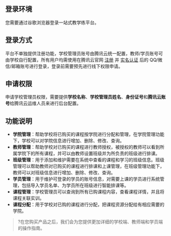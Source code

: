 ## 登录环境
您需要通过谷歌浏览器登录一站式教学练平台。

## 登录方式
平台不单独提供注册功能，学校管理员账号由腾讯云统一配置，教师/学员账号可由学校自行配置，所有用户均需使用在腾讯云官网 [注册](https://cloud.tencent.com/document/product/378/17985) 并 [实名认证](https://cloud.tencent.com/document/product/378/3592) 后的 QQ/微信/邮箱账号进行登录，登录前需要预先进行线下权限申请。

## 申请权限
申请学校管理员权限，需要提供**学校名称**、**学校管理员姓名**、**身份证号**和**腾讯云账号**给腾讯云运维人员来进行后台配置。

## 功能说明
- **学院管理**：帮助学校将已购买的课程按学院进行分配和管理，在学院管理功能下，学校可以对学院信息进行增加、删除、修改、查询。
- **教师管理**：帮助学校对已购买的课程进行教师授权，被授权的教师可以看到所属学院下的所有课程，并可以由教师设置班级并为所负责的班级进行排课。
- **班级管理**：用于添加和维护需要在系统中查看的课程和学习的班级信息。班级管理可以帮助教师对已购买的课程进行排课和上课管理，在班级管理功能下，教师可以对班级信息进行增加、删除、修改、查询。
- **学员管理**：用于维护可登录的学员的账号信息，对需要上课的学员进行系统管理，包括导入学员名单、为学员所在班级进行智能排课等。
- **课程管理**：学校管理员可以查询到所有已购课程内容，查看课程详情，并且将课程关联实训。
- **课程分配**：用于学校对已购的课程进行分配，把课程资源分配给有相应需要的学院。

>?在您购买产品之后，我们会为您提供更加详细的学校端、教师端和学员端的操作指南。
